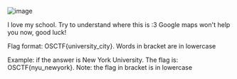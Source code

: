 ![image](https://github.com/1nv1sibl3/OS-CTF/assets/120787381/45fe7941-6071-441a-b577-de64f0ad0a45)

I love my school. Try to understand where this is :3 Google maps won't help you now, good luck!

Flag format: OSCTF{university_city}. Words in bracket are in lowercase

Example: if the answer is New York University. The flag is: OSCTF{nyu_newyork}. Note: the flag in bracket is in lowercase
